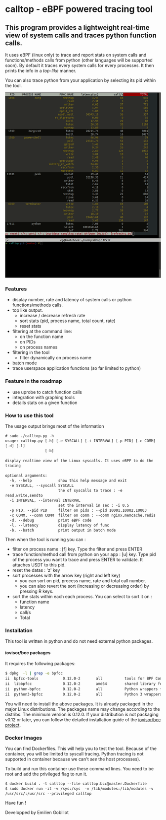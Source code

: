 # calltop - eBPF powered tracing tool
## This program provides a lightweight real-time view of **system calls** and traces **python function calls**.

It uses eBPF (linux only) to trace and report stats on system calls and functions/methods calls from python (other languages will be supported soon). By default it traces every system calls for every processes. It then prints the info in a *top-like* manner.

You can also trace python from your application by selecting its pid within the tool.

![alt text](https://github.com/egobillot/calltop/raw/master/calltop.gif "calltop")

### Features
 - display number, rate and latency of system calls or python functions/methods calls.
 - top like output.
    - increase / decrease refresh rate
    - sort stats (pid, process name, total count, rate)
    - reset stats
 - filtering at the command line:
    - on the function name
    - on PIDs
    - on process names
 - filtering in the tool
   - filter dynamically on process name
 - batch mode
 - trace userspace application functions (so far limited to python)


### Feature in the roadmap
 - use uprobe to catch function calls
 - integration with graphing tools
 - details stats on a given function

### How to use this tool
The usage output brings most of the information
```
# sudo ./calltop.py -h
usage: calltop.py [-h] [-e SYSCALL] [-i INTERVAL] [-p PID] [-c COMM] [-d] [-l]
                  [-b]

display realtime view of the Linux syscalls. It uses eBPF to do the tracing

optional arguments:
  -h, --help            show this help message and exit
  -e SYSCALL, --syscall SYSCALL
                        the of syscalls to trace : -e read,write,sendto
  -i INTERVAL, --interval INTERVAL
                        set the interval in sec : -i 0.5
  -p PID, --pid PID     filter on pids : --pid 10001,10002,10003
  -c COMM, --comm COMM  filter on comm : --comm nginx,memcache,redis
  -d, --debug           print eBPF code
  -l, --latency         display latency of func
  -b, --batch           print output in batch mode

```
Then when the tool is running you can :
- filter on process name : [f] key. Type the filter and press ENTER
- trace function/method call from python on your app : [u] key. Type pid of the process you want to trace and press ENTER to validate. It attaches USDT to this pid.
- reset the datas : 'z' key
- sort processes with the arrow key (right and left key)
   - you can sort on pid, process name, rate and total call number.
   - you can also revert the sort (increasing or decreasing order) by pressing R keys.
- sort the stats within each each process. You can select to sort it on :
   - function name
   - latency
   - call/s
   - Total



### Installation
This tool is written in python and do not need external python packages.

#### iovisor/bcc packages
It requires the following packages:
``` bash
$ dpkg  -l | grep -e bpfcc
ii  bpfcc-tools           0.12.0-2       all          tools for BPF Compiler Collection (BCC)
ii  libbpfcc              0.12.0-2       amd64        shared library for BPF Compiler Collection (BCC)
ii  python-bpfcc          0.12.0-2       all          Python wrappers for BPF Compiler Collection (BCC)
ii  python3-bpfcc         0.12.0-2       all          Python 3 wrappers for BPF Compiler Collection (BCC)
```

You will need to install the above packages. It is already packaged in the major Linux distributions. The packages name may change according to the distribs. The minimum version is 0.12.0. If your distribution is not packaging v0.12 or later, you can follow the detailed installation guide of the [iovisor/bcc project](https://github.com/iovisor/bcc/blob/master/INSTALL.md). 

### Docker Images
You can find Dockerfiles. This will help you to test the tool. Because of the container, you will be limited to syscall tracing. Python tracing is not supported in container because we can't *see* the host processes).

To build and run this container use these command lines. You need to be root and add the privileged flag to run it.
```
$ docker build . -t calltop --file calltop.bcc@master.Dockerfile
$ sudo docker run -it -v /sys:/sys  -v /lib/modules:/lib/modules -v /usr/src/:/usr/src --privileged calltop
```

Have fun !

Developped by Emilien Gobillot
